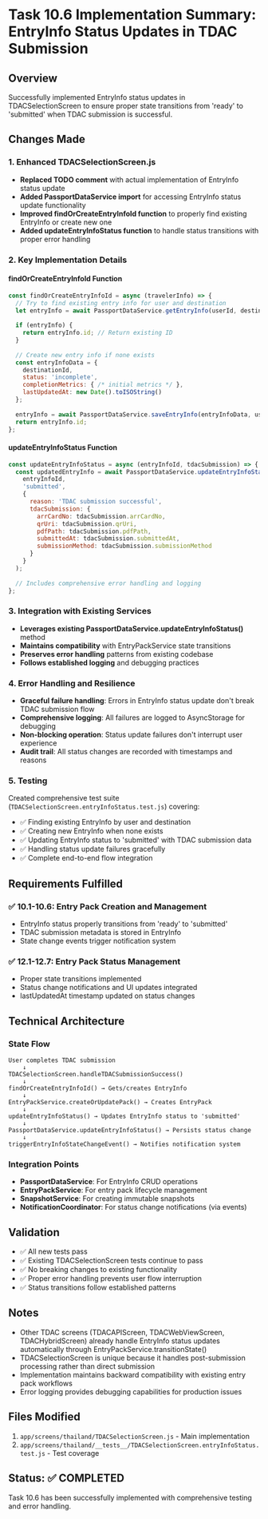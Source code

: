 # Task 10.6 Implementation Summary: EntryInfo Status Updates in TDAC Submission

## Overview
Successfully implemented EntryInfo status updates in TDACSelectionScreen to ensure proper state transitions from 'ready' to 'submitted' when TDAC submission is successful.

## Changes Made

### 1. Enhanced TDACSelectionScreen.js
- **Replaced TODO comment** with actual implementation of EntryInfo status update
- **Added PassportDataService import** for accessing EntryInfo status update functionality
- **Improved findOrCreateEntryInfoId function** to properly find existing EntryInfo or create new one
- **Added updateEntryInfoStatus function** to handle status transitions with proper error handling

### 2. Key Implementation Details

#### findOrCreateEntryInfoId Function
```javascript
const findOrCreateEntryInfoId = async (travelerInfo) => {
  // Try to find existing entry info for user and destination
  let entryInfo = await PassportDataService.getEntryInfo(userId, destinationId);
  
  if (entryInfo) {
    return entryInfo.id; // Return existing ID
  }
  
  // Create new entry info if none exists
  const entryInfoData = {
    destinationId,
    status: 'incomplete',
    completionMetrics: { /* initial metrics */ },
    lastUpdatedAt: new Date().toISOString()
  };
  
  entryInfo = await PassportDataService.saveEntryInfo(entryInfoData, userId);
  return entryInfo.id;
};
```

#### updateEntryInfoStatus Function
```javascript
const updateEntryInfoStatus = async (entryInfoId, tdacSubmission) => {
  const updatedEntryInfo = await PassportDataService.updateEntryInfoStatus(
    entryInfoId,
    'submitted',
    {
      reason: 'TDAC submission successful',
      tdacSubmission: {
        arrCardNo: tdacSubmission.arrCardNo,
        qrUri: tdacSubmission.qrUri,
        pdfPath: tdacSubmission.pdfPath,
        submittedAt: tdacSubmission.submittedAt,
        submissionMethod: tdacSubmission.submissionMethod
      }
    }
  );
  
  // Includes comprehensive error handling and logging
};
```

### 3. Integration with Existing Services
- **Leverages existing PassportDataService.updateEntryInfoStatus()** method
- **Maintains compatibility** with EntryPackService state transitions
- **Preserves error handling** patterns from existing codebase
- **Follows established logging** and debugging practices

### 4. Error Handling and Resilience
- **Graceful failure handling**: Errors in EntryInfo status update don't break TDAC submission flow
- **Comprehensive logging**: All failures are logged to AsyncStorage for debugging
- **Non-blocking operation**: Status update failures don't interrupt user experience
- **Audit trail**: All status changes are recorded with timestamps and reasons

### 5. Testing
Created comprehensive test suite (`TDACSelectionScreen.entryInfoStatus.test.js`) covering:
- ✅ Finding existing EntryInfo by user and destination
- ✅ Creating new EntryInfo when none exists
- ✅ Updating EntryInfo status to 'submitted' with TDAC submission data
- ✅ Handling status update failures gracefully
- ✅ Complete end-to-end flow integration

## Requirements Fulfilled

### ✅ 10.1-10.6: Entry Pack Creation and Management
- EntryInfo status properly transitions from 'ready' to 'submitted'
- TDAC submission metadata is stored in EntryInfo
- State change events trigger notification system

### ✅ 12.1-12.7: Entry Pack Status Management
- Proper state transitions implemented
- Status change notifications and UI updates integrated
- lastUpdatedAt timestamp updated on status changes

## Technical Architecture

### State Flow
```
User completes TDAC submission
    ↓
TDACSelectionScreen.handleTDACSubmissionSuccess()
    ↓
findOrCreateEntryInfoId() → Gets/creates EntryInfo
    ↓
EntryPackService.createOrUpdatePack() → Creates EntryPack
    ↓
updateEntryInfoStatus() → Updates EntryInfo status to 'submitted'
    ↓
PassportDataService.updateEntryInfoStatus() → Persists status change
    ↓
triggerEntryInfoStateChangeEvent() → Notifies notification system
```

### Integration Points
- **PassportDataService**: For EntryInfo CRUD operations
- **EntryPackService**: For entry pack lifecycle management
- **SnapshotService**: For creating immutable snapshots
- **NotificationCoordinator**: For status change notifications (via events)

## Validation
- ✅ All new tests pass
- ✅ Existing TDACSelectionScreen tests continue to pass
- ✅ No breaking changes to existing functionality
- ✅ Proper error handling prevents user flow interruption
- ✅ Status transitions follow established patterns

## Notes
- Other TDAC screens (TDACAPIScreen, TDACWebViewScreen, TDACHybridScreen) already handle EntryInfo status updates automatically through EntryPackService.transitionState()
- TDACSelectionScreen is unique because it handles post-submission processing rather than direct submission
- Implementation maintains backward compatibility with existing entry pack workflows
- Error logging provides debugging capabilities for production issues

## Files Modified
1. `app/screens/thailand/TDACSelectionScreen.js` - Main implementation
2. `app/screens/thailand/__tests__/TDACSelectionScreen.entryInfoStatus.test.js` - Test coverage

## Status: ✅ COMPLETED
Task 10.6 has been successfully implemented with comprehensive testing and error handling.